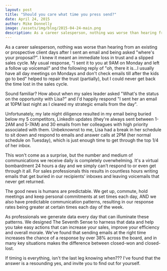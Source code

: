```yaml
---
layout: post
title: "Should you care what time you press send?"
date: April 24, 2015
author: Mike Donnelly
image: /assets/img/blog/2015-04-24-main.png
description: As a career salesperson, nothing was worse than hearing from an existing or prospective client days after I sent an email and being asked.  
---
```


<p>As a career salesperson, nothing was worse than hearing from an existing or prospective client days after I sent an email and being asked  &quot;where&apos;s your proposal?&quot;.  I knew it meant an immediate loss in trust and a slipped sales cycle. My usual response, &quot;I sent it to you at 9AM on Monday and left a follow up voicemail&quot; and the following reply of &quot;oh, there it is...I usually have all day meetings on Mondays and don&apos;t check emails till after the kids go to bed&quot; helped to repair the trust (partially), but I could never get back the time lost in the sales cycle.</p>

<p>Sound familiar? How about when my sales leader asked &quot;What&apos;s the status on the opportunity with Lisa?&quot; and I&apos;d happily respond &quot;I sent her an email at 10PM last night as I cleared my strategic emails from the day&quot;.</p>  

<p>Unfortunately, my late night diligence resulted in my email being buried below my 5 competitors, LinkedIn updates (they&apos;re always sent between 1-2AM and 5-7AM) and 30 emails from her colleagues with high priority associated with them. Unbeknownst to me, Lisa had a break in her schedule to sit down and respond to emails and answer calls at 2PM (her normal schedule on Tuesday), which is just enough time to get through the top 1/4 of her inbox.</p>  

<p>This won&apos;t come as a surprise, but the number and medium of communications we receive daily is completely overwhelming. It&apos;s a virtual bombardment 24 hours a day and we simply can&apos;t respond to or even get through it all. For sales professionals this results in countless hours writing emails that get buried in our recipients&apos; inboxes and leaving voicemails that never get returned.</p>

<p>The good news is humans are predictable. We get up, commute, hold meetings and keep personal commitments at set times each day, AND we also have predictable communication patterns, resulting in our response rates being greater at certain times each day of the week.</p>

<p>As professionals we generate data every day that can illuminate these patterns. We designed The Seventh Sense to harness that data and help you take easy actions that can increase your sales, improve your efficiency and overall morale. We&apos;ve found that sending emails at the right time increases the chance of a response by over 38% across the board, and in many key situations makes the difference between closed-won and closed-lost.</p>

<p>If timing is everything, isn&apos;t the last leg knowing when???  I&apos;ve found that the answer is a resounding yes, and invite you to find out for yourself.</p>